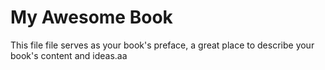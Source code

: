 # My Awesome Book

This file file serves as your book's preface, a great place to describe your book's content and ideas.aa

